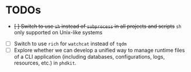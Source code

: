 # TODOs

- ~~[ ] Switch to use `sh` instead of `subprocess` in all projects and scripts~~ `sh` only supported on Unix-like systems
- [ ] Switch to use `rich` for `watchcat` instead of `tqdm`
- [ ] Explore whether we can develop a unified way to manage runtime files of a CLI application (including databases, configurations, logs, resources, etc.) in `phdkit`.
